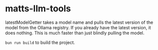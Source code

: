 # matts-llm-tools

latestModelGetter takes a model name and pulls the latest version of the model from the Ollama registry. If you already have the latest version, it does nothing. This is much faster than just blindly pulling the model.

`bun run build` to build the project.